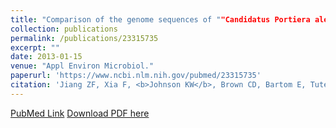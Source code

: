 ```yaml
---
title: "Comparison of the genome sequences of ""Candidatus Portiera aleyrodidarum"" primary endosymbionts of the whitefly Bemisia tabaci B and Q biotypes"
collection: publications
permalink: /publications/23315735
excerpt: "" 
date: 2013-01-15
venue: "Appl Environ Microbiol."
paperurl: 'https://www.ncbi.nlm.nih.gov/pubmed/23315735'
citation: 'Jiang ZF, Xia F, <b>Johnson KW</b>, Brown CD, Bartom E, Tuteja JH, Stevens R, Grossman RL, Brumin M, White KP, Ghanim M. Appl Environ Microbiol. 2013 Mar;79(5):1757-9. doi: 10.1128/AEM.02976-12. Epub 2013 Jan 11. PubMed ID: 23315735'
---
```


[PubMed Link](https://www.ncbi.nlm.nih.gov/pubmed/23315735)
[Download PDF here](https://kippjohnson.com/files/23315735.pdf)
